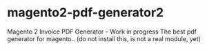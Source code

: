 # magento2-pdf-generator2 
Magento 2 Invoice PDF Generator - Work in progress
The best pdf generator for magento.. (do not install this, is not a real module, yet)
